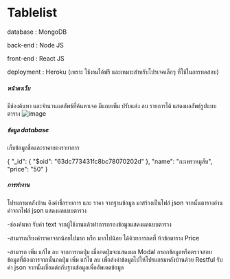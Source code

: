 # Tablelist
database : MongoDB

back-end : Node JS

front-end : React JS

deployment : Heroku (เพราะ ใช้งานได้ฟรี และเหมาะสำหรับโปรเจคเล็กๆ ที่ใช้ในการทดสอบ)

##### หน้าตาเว็บ 

มีช่องค้นหา และจำนวนผลลัพธ์ที่ค้นหาเจอ   มีแถบเพิ่ม ปรับแต่ง ลบ รายการได้ แสดงผลลัพธฺ์รูปแบบตาราง
![image](https://user-images.githubusercontent.com/47472561/216548091-b75696b9-045e-4df0-9d9c-b8a0d2e5f497.png)

##### ข้อมูล database

เก็บข้อมูลชื่อและราคาของรายาการ

{
  "_id": {
    "$oid": "63dc773431fc8bc78070202d"
  },
  "name": "กะเพราหมูสับ",
  "price": "50"
}

##### การทำงาน

โปรแกรมหลังบ้าน ดึงค่าชื่อรายการ และ ราคา จากฐานข้อมูล มาสร้างเป็นไฟล์ json จากนั้นตารางอ่านค่าจากไฟล์ json แสดงผลแบบตาราง

-ช่องค้นหา รับค่า text จากผู้ใช้งานแล้วทำการกรองข้อมูลแสดงผลแบบตาราง

-สามารถเรียงค่าราคาจากน้อยไปมาก หรือ มากไปน้อย ได้ด้วยการกดที่ ห้วข้อตาราง Price 

-สามารถ เพิ่ม แก้ไข ลบ จากการกดปุ่ม เมื่อกดปุ่มจะแสดงผล Modal กรอกข้อมูลหรือตรวจสอบข้อมูลที่ต้องการจากนั้นกดปุ่ม เพิ่ม แก้ไข ลบ เพื่อส่งค่าข้อมูลไปให้โปรแกรมหลังบ้านด้วย Restful รับค่า json จากนั้นเชื่อมต่อกับฐานข้อมูลเพื่ออัพเดตข้อมูล  
